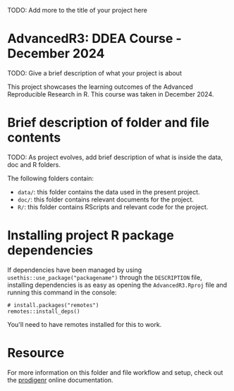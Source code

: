 TODO: Add more to the title of your project here

# AdvancedR3: DDEA Course - December 2024

TODO: Give a brief description of what your project is about

This project showcases the learning outcomes of the Advanced
Reproducible Research in R. This course was taken in December 2024.

# Brief description of folder and file contents

TODO: As project evolves, add brief description of what is inside the
data, doc and R folders.

The following folders contain:

-   `data/`: this folder contains the data used in the present project.
-   `doc/`: this folder contains relevant documents for the project.
-   `R/`: this folder contains RScripts and relevant code for the
    project.

# Installing project R package dependencies

If dependencies have been managed by using
`usethis::use_package("packagename")` through the `DESCRIPTION` file,
installing dependencies is as easy as opening the `AdvancedR3.Rproj`
file and running this command in the console:

```         
# install.packages("remotes")
remotes::install_deps()
```

You'll need to have remotes installed for this to work.

# Resource

For more information on this folder and file workflow and setup, check
out the [prodigenr](https://rostools.github.io/prodigenr) online
documentation.

